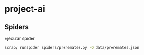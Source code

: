 # project-ai

## Spiders

Ejecutar spider
```bash
scrapy runspider spiders/preremates.py -O data/preremates.json
```
